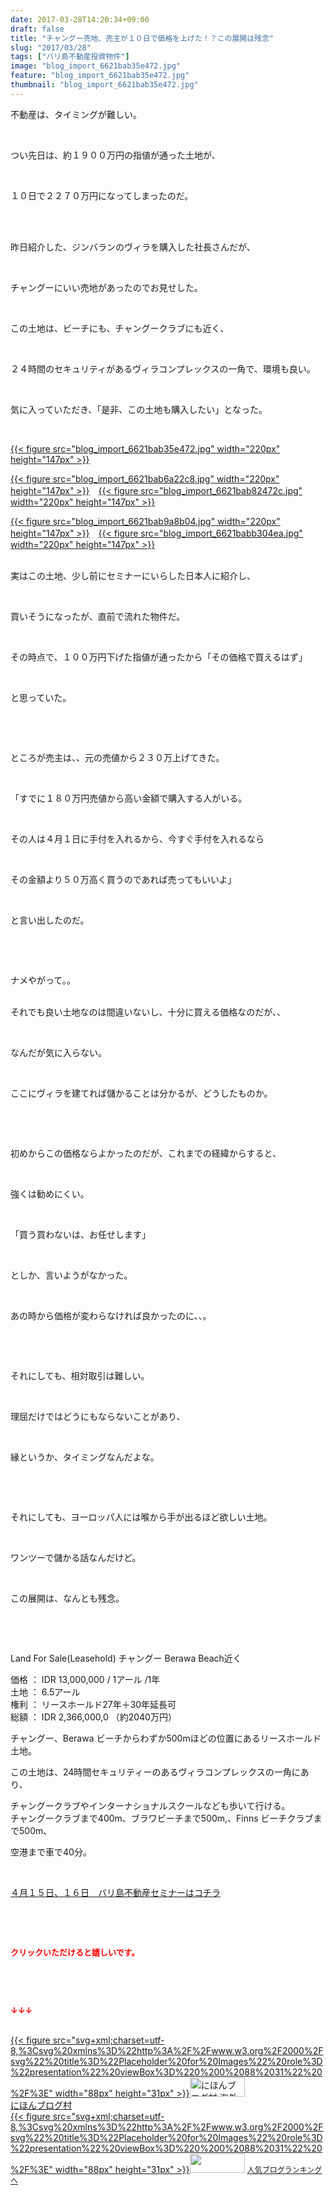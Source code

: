 ```yaml
---
date: 2017-03-28T14:20:34+09:00
draft: false
title: "チャングー売地、売主が１０日で価格を上げた！？この展開は残念"
slug: "2017/03/28"
tags: ["バリ島不動産投資物件"]
image: "blog_import_6621bab35e472.jpg"
feature: "blog_import_6621bab35e472.jpg"
thumbnail: "blog_import_6621bab35e472.jpg"
---
```

<p>不動産は、タイミングが難しい。</p><p> </p><p>つい先日は、約１９００万円の指値が通った土地が、</p><p> </p><p>１０日で２２７０万円になってしまったのだ。</p><p> </p><p><br/>昨日紹介した、ジンバランのヴィラを購入した社長さんだが、</p><p> </p><p>チャングーにいい売地があったのでお見せした。</p><p> </p><p>この土地は、ビーチにも、チャングークラブにも近く、</p><p> </p><p>２４時間のセキュリティがあるヴィラコンプレックスの一角で、環境も良い。</p><p> </p><p>気に入っていただき、「是非、この土地も購入したい」となった。</p><p> </p><p><a href="blog_import_6621bab51faa2.jpg">{{< figure src="blog_import_6621bab35e472.jpg" width="220px" height="147px" >}}</a></p><p><a href="blog_import_6621bab6a22c8.jpg">{{< figure src="blog_import_6621bab6a22c8.jpg" width="220px" height="147px" >}}</a>　<a href="blog_import_6621bab82472c.jpg">{{< figure src="blog_import_6621bab82472c.jpg" width="220px" height="147px" >}}</a></p><p><a href="blog_import_6621bab9a8b04.jpg">{{< figure src="blog_import_6621bab9a8b04.jpg" width="220px" height="147px" >}}</a>　<a href="blog_import_6621babb304ea.jpg">{{< figure src="blog_import_6621babb304ea.jpg" width="220px" height="147px" >}}</a></p><p><br/>実はこの土地、少し前にセミナーにいらした日本人に紹介し、</p><p> </p><p>買いそうになったが、直前で流れた物件だ。</p><p> </p><p>その時点で、１００万円下げた指値が通ったから「その価格で買えるはず」</p><p> </p><p>と思っていた。</p><p> </p><p> </p><p>ところが売主は、、元の売値から２３０万上げてきた。</p><p> </p><p>「すでに１８０万円売値から高い金額で購入する人がいる。</p><p> </p><p>その人は４月１日に手付を入れるから、今すぐ手付を入れるなら</p><p> </p><p>その金額より５０万高く買うのであれば売ってもいいよ」</p><p> </p><p>と言い出したのだ。</p><p> </p><p> </p><p>ナメやがって。。</p><p><br/>それでも良い土地なのは間違いないし、十分に買える価格なのだが、、</p><p> </p><p>なんだが気に入らない。</p><p> </p><p>ここにヴィラを建てれば儲かることは分かるが、どうしたものか。</p><p> </p><p> </p><p>初めからこの価格ならよかったのだが、これまでの経緯からすると、</p><p> </p><p>強くは勧めにくい。</p><p> </p><p>「買う買わないは、お任せします」</p><p> </p><p>としか、言いようがなかった。</p><p> </p><p>あの時から価格が変わらなければ良かったのに、、。</p><p> </p><p> </p><p>それにしても、相対取引は難しい。</p><p> </p><p>理屈だけではどうにもならないことがあり、</p><p> </p><p>縁というか、タイミングなんだよな。</p><p> </p><p> </p><p>それにしても、ヨーロッパ人には喉から手が出るほど欲しい土地。</p><p> </p><p>ワンツーで儲かる話なんだけど。</p><p> </p><p>この展開は、なんとも残念。</p><p> </p><p> </p><p>Land For Sale(Leasehold) チャングー Berawa Beach近く</p><p>価格 ： IDR 13,000,000 / 1アール /1年<br/>土地 ： 6.5アール<br/>権利 ： リースホールド27年＋30年延長可<br/>総額 ： IDR 2,366,000,0 （約2040万円）</p><p>チャングー、Berawa ビーチからわずか500mほどの位置にあるリースホールド土地。</p><p>この土地は、24時間セキュリティーのあるヴィラコンプレックスの一角にあり、</p><p>チャングークラブやインターナショナルスクールなども歩いて行ける。<br/>チャングークラブまで400m、ブラワビーチまで500m,、Finns ビーチクラブまで500m、</p><p>空港まで車で40分。</p><p> </p><p><a href="iin.co.jp" target="_blank"><span style="text-decoration: underline;">４月１５日、１６日　バリ島不動産セミナーはコチラ</span></a></p><p> </p><p> </p><p><font color="#ff0000" size="2"><strong>クリックいただけると嬉しいです。</strong></font></p><p> </p><p> </p><p><font color="#ff0000" size="2"><strong>↓↓↓</strong></font></p><p><br/><a href="ranking.html?p_cid=01260127" target="_blank">{{< figure src="svg+xml;charset=utf-8,%3Csvg%20xmlns%3D%22http%3A%2F%2Fwww.w3.org%2F2000%2Fsvg%22%20title%3D%22Placeholder%20for%20Images%22%20role%3D%22presentation%22%20viewBox%3D%220%200%2088%2031%22%20%2F%3E" width="88px" height="31px" >}}<noscript><img alt="にほんブログ村 海外生活ブログ バリ島情報へ" border="0" height="31" src="https://img-proxy.blog-video.jp/images?url=http%3A%2F%2Foverseas.blogmura.com%2Fbali%2Fimg%2Fbali88_31.gif" width="88"></noscript></a><br/><a href="ranking.html?p_cid=01260127" target="_blank">にほんブログ村</a><br/><a href="link.php?1804582" title="人気ブログランキングへ">{{< figure src="svg+xml;charset=utf-8,%3Csvg%20xmlns%3D%22http%3A%2F%2Fwww.w3.org%2F2000%2Fsvg%22%20title%3D%22Placeholder%20for%20Images%22%20role%3D%22presentation%22%20viewBox%3D%220%200%2088%2031%22%20%2F%3E" width="88px" height="31px" >}}<noscript><img border="0" height="31" src="https://blog.with2.net/img/banner/banner_22.gif" width="88"></noscript></a> <a href="link.php?1804582" style="font-size: 12px;">人気ブログランキングへ</a></p>

